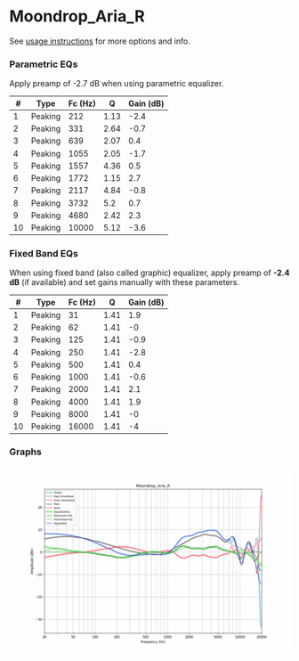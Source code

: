 # Moondrop_Aria_R
See [usage instructions](https://github.com/jaakkopasanen/AutoEq#usage) for more options and info.

### Parametric EQs
Apply preamp of -2.7 dB when using parametric equalizer.

|   # | Type    |   Fc (Hz) |    Q |   Gain (dB) |
|-----|---------|-----------|------|-------------|
|   1 | Peaking |       212 | 1.13 |        -2.4 |
|   2 | Peaking |       331 | 2.64 |        -0.7 |
|   3 | Peaking |       639 | 2.07 |         0.4 |
|   4 | Peaking |      1055 | 2.05 |        -1.7 |
|   5 | Peaking |      1557 | 4.36 |         0.5 |
|   6 | Peaking |      1772 | 1.15 |         2.7 |
|   7 | Peaking |      2117 | 4.84 |        -0.8 |
|   8 | Peaking |      3732 | 5.2  |         0.7 |
|   9 | Peaking |      4680 | 2.42 |         2.3 |
|  10 | Peaking |     10000 | 5.12 |        -3.6 |

### Fixed Band EQs
When using fixed band (also called graphic) equalizer, apply preamp of **-2.4 dB** (if available) and set gains manually with these parameters.

|   # | Type    |   Fc (Hz) |    Q |   Gain (dB) |
|-----|---------|-----------|------|-------------|
|   1 | Peaking |        31 | 1.41 |         1.9 |
|   2 | Peaking |        62 | 1.41 |        -0   |
|   3 | Peaking |       125 | 1.41 |        -0.9 |
|   4 | Peaking |       250 | 1.41 |        -2.8 |
|   5 | Peaking |       500 | 1.41 |         0.4 |
|   6 | Peaking |      1000 | 1.41 |        -0.6 |
|   7 | Peaking |      2000 | 1.41 |         2.1 |
|   8 | Peaking |      4000 | 1.41 |         1.9 |
|   9 | Peaking |      8000 | 1.41 |        -0   |
|  10 | Peaking |     16000 | 1.41 |        -4   |

### Graphs
![](./Moondrop_Aria_R.png)

